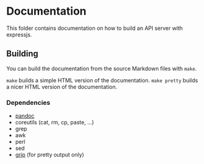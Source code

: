 # Documentation
This folder contains documentation on how to build an API server with expressjs.

## Building
You can build the documentation from the source Markdown files with `make`.

`make` builds a simple HTML version of the documentation.
`make pretty` builds a nicer HTML version of the documentation.

### Dependencies
* [pandoc](https://github.com/jgm/pandoc)
* coreutils (cat, rm, cp, paste, ...)
* grep
* awk
* perl
* sed
* [grip](https://github.com/joeyespo/grip) (for pretty output only)
